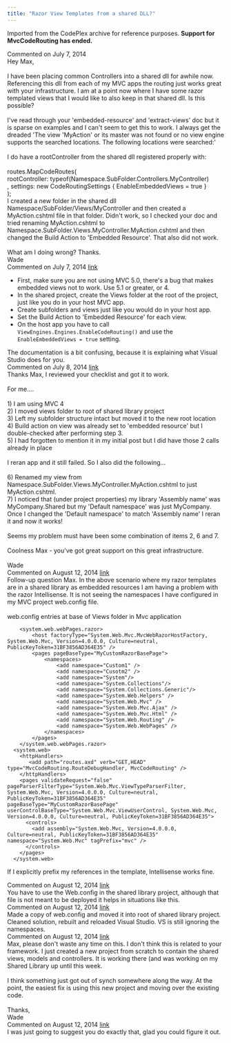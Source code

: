 ```yaml
---
title: "Razor View Templates from a shared DLL?"
---
```

<div class="note">
   <p>
      Imported from the CodePlex archive for reference purposes. <b>Support for MvcCodeRouting has ended.</b></p>
</div>
<div id="post1263487" class="discussion-comment op">
   <div class="discussion-header">Commented on 
      <time datetime="2014-07-07T17:24:46.57-07:00" title="2014-07-07T17:24:46.57-07:00">July 7, 2014</time>
   </div>
   <div class="discussion-message">Hey Max,<br />
<br />
I have been placing common Controllers into a shared dll for awhile now. Referencing this dll from each of my MVC apps the routing just works great with your infrastructure. I am at a point now where I have some razor templated views that I would like to also keep in that shared dll. Is this possible?<br />
<br />
I've read through your 'embedded-resource' and 'extract-views' doc but it is sparse on examples and I can't seem to get this to work. I always get the dreaded 'The view 'MyAction' or its master was not found or no view engine supports the searched locations. The following locations were searched:'<br />
<br />
I do have a rootController from the shared dll registered properly with:<br />
<br />
routes.MapCodeRoutes(<br />
   rootController: typeof(Namespace.SubFolder.Controllers.MyController)<br />
   , settings: new CodeRoutingSettings { EnableEmbeddedViews = true }<br />
);<br />
I created a new folder in the shared dll Namespace/SubFolder/Views/MyController and then created a MyAction.cshtml file in that folder. Didn't work, so I checked your doc and tried renaming MyAction.cshtml to Namespace.SubFolder.Views.MyController.MyAction.cshtml and then changed the Build Action to 'Embedded Resource'. That also did not work. <br />
<br />
What am I doing wrong? Thanks.<br />
Wade<br />
</div>
</div>
<div id="post1263498" class="discussion-comment marked-as-answer">
   <div class="discussion-header">Commented on 
      <time datetime="2014-07-07T18:35:44.927-07:00" title="2014-07-07T18:35:44.927-07:00">July 7, 2014</time> <a href="#post1263498" class="post-link">link</a></div>
   <div class="discussion-message"><ul>
<li>First, make sure you are not using MVC 5.0, there's a bug that makes embedded views not to work. Use 5.1 or greater, or 4.</li>
<li>In the shared project, create the Views folder at the root of the project, just like you do in your host MVC app.</li>
<li>Create subfolders and views just like you would do in your host app.</li>
<li>Set the Build Action to 'Embedded Resource' for each view.</li>
<li>
On the host app you have to call <code>ViewEngines.Engines.EnableCodeRouting()</code> and use the <code>EnableEmbeddedViews = true</code> setting.<br />
</li>
</ul>
The documentation is a bit confusing, because it is explaining what Visual Studio does for you.<br />
</div>
</div>
<div id="post1263664" class="discussion-comment">
   <div class="discussion-header">Commented on 
      <time datetime="2014-07-08T07:35:20.44-07:00" title="2014-07-08T07:35:20.44-07:00">July 8, 2014</time> <a href="#post1263664" class="post-link">link</a></div>
   <div class="discussion-message">Thanks Max, I reviewed your checklist and got it to work. <br />
<br />
For me....<br />
<br />
1) I am using MVC 4<br />
2) I moved views folder to root of shared library project<br />
3) Left my subfolder structure intact but moved it to the new root location<br />
4) Build action on view was already set to 'embedded resource' but I double-checked after performing step 3.<br />
5) I had forgotten to mention it in my initial post but I did have those 2 calls already in place<br />
<br />
I reran app and it still failed. So I also did the following...<br />
<br />
6) Renamed my view from Namespace.SubFolder.Views.MyController.MyAction.cshtml to just MyAction.cshtml.<br />
7) I noticed that (under project properties) my library 'Assembly name' was MyCompany.Shared but my 'Default namespace' was just MyCompany. Once I changed the 'Default namespace' to match 'Assembly name' I reran it and now it works!<br />
<br />
Seems my problem must have been some combination of items 2, 6 and 7.<br />
<br />
Coolness Max - you've got great support on this great infrastructure.<br />
<br />
Wade<br />
</div>
</div>
<div id="post1289380" class="discussion-comment">
   <div class="discussion-header">Commented on 
      <time datetime="2014-08-12T11:36:04.223-07:00" title="2014-08-12T11:36:04.223-07:00">August 12, 2014</time> <a href="#post1289380" class="post-link">link</a></div>
   <div class="discussion-message">Follow-up question Max. In the above scenario where my razor templates are in a shared library as embedded resources I am having a problem with the razor Intellisense. It is not seeing the namespaces I have configured in my MVC project web.config file. <br />
<br />
web.config entries at base of Views folder in Mvc application<br />
<pre><code>    &lt;system.web.webPages.razor&gt;
        &lt;host factoryType=&quot;System.Web.Mvc.MvcWebRazorHostFactory, System.Web.Mvc, Version=4.0.0.0, Culture=neutral, PublicKeyToken=31BF3856AD364E35&quot; /&gt;
        &lt;pages pageBaseType=&quot;MyCustomRazorBasePage&quot;&gt;
            &lt;namespaces&gt;
                &lt;add namespace=&quot;Custom1&quot; /&gt;
                &lt;add namespace=&quot;Cusotm2&quot; /&gt;
                &lt;add namespace=&quot;System&quot;/&gt;
                &lt;add namespace=&quot;System.Collections&quot;/&gt;
                &lt;add namespace=&quot;System.Collections.Generic&quot;/&gt;
                &lt;add namespace=&quot;System.Web.Helpers&quot; /&gt;
                &lt;add namespace=&quot;System.Web.Mvc&quot; /&gt;
                &lt;add namespace=&quot;System.Web.Mvc.Ajax&quot; /&gt;
                &lt;add namespace=&quot;System.Web.Mvc.Html&quot; /&gt;
                &lt;add namespace=&quot;System.Web.Routing&quot; /&gt;
                &lt;add namespace=&quot;System.Web.WebPages&quot; /&gt;
            &lt;/namespaces&gt;
        &lt;/pages&gt;
    &lt;/system.web.webPages.razor&gt;
  &lt;system.web&gt;
    &lt;httpHandlers&gt;
       &lt;add path=&quot;routes.axd&quot; verb=&quot;GET,HEAD&quot; type=&quot;MvcCodeRouting.RouteDebugHandler, MvcCodeRouting&quot; /&gt;
    &lt;/httpHandlers&gt;
    &lt;pages validateRequest=&quot;false&quot; pageParserFilterType=&quot;System.Web.Mvc.ViewTypeParserFilter, System.Web.Mvc, Version=4.0.0.0, Culture=neutral,   PublicKeyToken=31BF3856AD364E35&quot;        pageBaseType=&quot;MyCustomRazorBasePage&quot;  userControlBaseType=&quot;System.Web.Mvc.ViewUserControl, System.Web.Mvc, Version=4.0.0.0, Culture=neutral, PublicKeyToken=31BF3856AD364E35&quot;&gt;
      &lt;controls&gt;
        &lt;add assembly=&quot;System.Web.Mvc, Version=4.0.0.0, Culture=neutral, PublicKeyToken=31BF3856AD364E35&quot; namespace=&quot;System.Web.Mvc&quot; tagPrefix=&quot;mvc&quot; /&gt;
      &lt;/controls&gt;
    &lt;/pages&gt;
  &lt;/system.web&gt;</code></pre>

If I explicitly prefix my references in the template, Intellisense works fine.<br />
</div>
</div>
<div id="post1289410" class="discussion-comment">
   <div class="discussion-header">Commented on 
      <time datetime="2014-08-12T12:48:37.197-07:00" title="2014-08-12T12:48:37.197-07:00">August 12, 2014</time> <a href="#post1289410" class="post-link">link</a></div>
   <div class="discussion-message">You have to use the Web.config in the shared library project, although that file is not meant to be deployed it helps in situations like this.<br />
</div>
</div>
<div id="post1289450" class="discussion-comment">
   <div class="discussion-header">Commented on 
      <time datetime="2014-08-12T13:34:45.957-07:00" title="2014-08-12T13:34:45.957-07:00">August 12, 2014</time> <a href="#post1289450" class="post-link">link</a></div>
   <div class="discussion-message">Made a copy of web.config and moved it into root of shared library project. Cleaned solution, rebuilt and reloaded Visual Studio. VS is still ignoring the namespaces.<br />
</div>
</div>
<div id="post1289471" class="discussion-comment">
   <div class="discussion-header">Commented on 
      <time datetime="2014-08-12T14:28:30.827-07:00" title="2014-08-12T14:28:30.827-07:00">August 12, 2014</time> <a href="#post1289471" class="post-link">link</a></div>
   <div class="discussion-message">Max, please don't waste any time on this. I don't think this is related to your framework. I just created a new project from scratch to contain the shared views, models and controllers. It is working there (and was working on my Shared Library up until this week. <br />
<br />
I think something just got out of synch somewhere along the way. At the point, the easiest fix is using this new project and moving over the existing code.<br />
<br />
Thanks,<br />
Wade<br />
</div>
</div>
<div id="post1289489" class="discussion-comment">
   <div class="discussion-header">Commented on 
      <time datetime="2014-08-12T15:46:50.893-07:00" title="2014-08-12T15:46:50.893-07:00">August 12, 2014</time> <a href="#post1289489" class="post-link">link</a></div>
   <div class="discussion-message">I was just going to suggest you do exactly that, glad you could figure it out.<br />
</div>
</div>